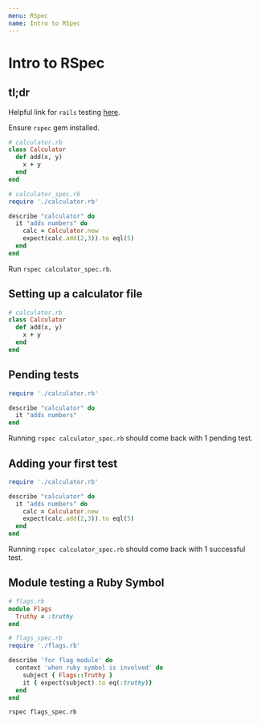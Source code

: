 ```yaml
---
menu: RSpec
name: Intro to RSpec
---
```


# Intro to RSpec

## tl;dr

Helpful link for `rails` testing [here](https://medium.com/@lcriswell/rails-api-request-specs-with-rspec-effeac468c4e).

Ensure `rspec` gem installed.

```ruby
# calculator.rb
class Calculator
  def add(x, y)
    x + y
  end
end

# calculator_spec.rb
require './calculator.rb'

describe "calculator" do
  it "adds numbers" do
    calc = Calculator.new
    expect(calc.add(2,3)).to eql(5)
  end
end
```

Run `rspec calculator_spec.rb`.

## Setting up a calculator file

```ruby
# calculator.rb
class Calculator
  def add(x, y)
    x + y
  end
end
```

## Pending tests

```ruby
require './calculator.rb'

describe "calculator" do
  it "adds numbers"
end
```

Running `rspec calculator_spec.rb` should come back with 1 pending test.

## Adding your first test

```ruby
require './calculator.rb'

describe "calculator" do
  it "adds numbers" do
    calc = Calculator.new
    expect(calc.add(2,3)).to eql(5)
  end
end
```

Running `rspec calculator_spec.rb` should come back with 1 successful test.

## Module testing a Ruby Symbol

```ruby
# flags.rb
module Flags
  Truthy = :truthy
end

# flags_spec.rb
require './flags.rb'

describe 'for flag module' do
  context 'when ruby symbol is involved' do
    subject { Flags::Truthy }
    it { expect(subject).to eq(:truthy)}
  end
end
```

`rspec flags_spec.rb`
